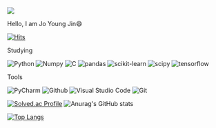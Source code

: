<img src="https://capsule-render.vercel.app/api?type=waving&color=&height=200&section=header&text=Hello%20:D&fontSize=90" />

Hello, I am Jo Young Jin😄


[![Hits](https://hits.seeyoufarm.com/api/count/incr/badge.svg?url=https%3A%2F%2Fgithub.com%2Fhunterhhunter&count_bg=%23B393D1&title_bg=%23555555&icon=&icon_color=%23E7E7E7&title=hits&edge_flat=false)](https://hits.seeyoufarm.com)

Studying


![Python](https://img.shields.io/badge/Python-3776AB.svg?&style=for-the-badge&logo=Python&logoColor=white)  ![Numpy](https://img.shields.io/badge/Numpy-013243.svg?&style=for-the-badge&logo=Numpy&logoColor=white) ![C](https://img.shields.io/badge/C-A8B9CC.svg?&style=for-the-badge&logo=C&logoColor=white) ![pandas](https://img.shields.io/badge/pandas-150458.svg?&style=for-the-badge&logo=pandas&logoColor=white) ![scikit-learn](https://img.shields.io/badge/scikit-learn-F7931E.svg?&style=for-the-badge&logo=scikit-learn&logoColor=white) ![scipy](https://img.shields.io/badge/scipy-8CAAE6.svg?&style=for-the-badge&logo=scipy&logoColor=white) ![tensorflow](https://img.shields.io/badge/tensorflow-FF6F00.svg?&style=for-the-badge&logo=tensorflow&logoColor=white)


Tools


![PyCharm](https://img.shields.io/badge/PyCharm-000000.svg?&style=for-the-badge&logo=PyCharm&logoColor=white) ![Github](https://img.shields.io/badge/Github-181717.svg?&style=for-the-badge&logo=Github&logoColor=white) ![Visual Studio Code](https://img.shields.io/badge/Visual%20Studio%20Code-007ACC.svg?&style=for-the-badge&logo=Visual%20Studio%20Code&logoColor=white) ![Git](https://img.shields.io/badge/Git-F05032.svg?&style=for-the-badge&logo=Git&logoColor=white)

[![Solved.ac Profile](http://mazassumnida.wtf/api/v2/generate_badge?boj=slugger613)](https://solved.ac/slugger613/)    ![Anurag's GitHub stats](https://github-readme-stats.vercel.app/api?username=hunterhhunter&show_icons=true&theme=cobalt)

[![Top Langs](https://github-readme-stats.vercel.app/api/top-langs/?username=hunterhhunter&layout=compact)](https://github.com/anuraghazra/github-readme-stats)
